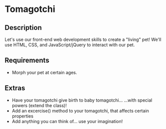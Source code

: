 # Tomagotchi

## Description
Let's use our front-end web development skills to create a "living" pet! We'll use HTML, CSS, and JavaScript/jQuery to interact with our pet.

## Requirements
<!-- - Create a repo for your tomagotchi pet -->
<!-- - make a commit after you finish each one of the following -->
<!-- - Create a Class (JS Class, look at your notes if your forget) for your tomagotchi -->
<!-- - Instatiate your Tomagotchi -->
<!-- - Display a character of your choice on the screen to represent your pet -->
<!-- - Display the following metrics for your pet: -->
<!-- - Hunger (1-10 scale) -->
<!-- - Sleepiness (1-10 scale) -->
<!-- - Boredom (1-10 scale) -->
<!-- - Age -->
<!-- - Add buttons to the screen to feed your pet, turn off the lights, and play with your pet. -->
<!-- - Add the ability to name your pet. -->
<!-- - Style the page. -->
<!-- - Increase your pet's age every x minutes -->
<!-- - Increase your pet's Hunger, Sleepiness, and Bored metrics on an interval of your choosing. -->
<!-- - You pet should die if Hunger, Boredom, or Sleepiness hits 10. -->
- Morph your pet at certain ages.
<!-- - Animate your pet across the screen while it's alive. -->

## Extras
- Have your tomagotchi give birth to baby tomagotchi...
...with special powers (extend the class)!
- Add an excercise() method to your tomagotchi, that affects certain properties
- Add anything you can think of... use your imagination!